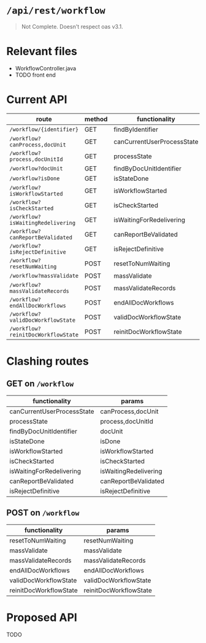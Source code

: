 # `/api/rest/workflow`
> Not Complete.
> Doesn't respect oas v3.1.

# Relevant files
- WorkflowController.java
- TODO front end

# Current API
|route|method|functionality|
|-|-|-|
|`/workflow/{identifier}`|GET|findByIdentifier|
|`/workflow?canProcess,docUnit`|GET|canCurrentUserProcessState|
|`/workflow?process,docUnitId`|GET|processState|
|`/workflow?docUnit`|GET|findByDocUnitIdentifier|
|`/workflow?isDone`|GET|isStateDone|
|`/workflow?isWorkflowStarted`|GET|isWorkflowStarted|
|`/workflow?isCheckStarted`|GET|isCheckStarted|
|`/workflow?isWaitingRedelivering`|GET|isWaitingForRedelivering|
|`/workflow?canReportBeValidated`|GET|canReportBeValidated|
|`/workflow?isRejectDefinitive`|GET|isRejectDefinitive|
|`/workflow?resetNumWaiting`|POST|resetToNumWaiting|
|`/workflow?massValidate`|POST|massValidate|
|`/workflow?massValidateRecords`|POST|massValidateRecords|
|`/workflow?endAllDocWorkflows`|POST|endAllDocWorkflows|
|`/workflow?validDocWorkflowState`|POST|validDocWorkflowState|
|`/workflow?reinitDocWorkflowState`|POST|reinitDocWorkflowState|

# Clashing routes

## GET on `/workflow`
|functionality|params|
|-|-|
|canCurrentUserProcessState|canProcess,docUnit|
|processState|process,docUnitId|
|findByDocUnitIdentifier|docUnit|
|isStateDone|isDone|
|isWorkflowStarted|isWorkflowStarted|
|isCheckStarted|isCheckStarted|
|isWaitingForRedelivering|isWaitingRedelivering|
|canReportBeValidated|canReportBeValidated|
|isRejectDefinitive|isRejectDefinitive|

## POST on `/workflow`
|functionality|params|
|-|-|
|resetToNumWaiting|resetNumWaiting|
|massValidate|massValidate|
|massValidateRecords|massValidateRecords|
|endAllDocWorkflows|endAllDocWorkflows|
|validDocWorkflowState|validDocWorkflowState|
|reinitDocWorkflowState|reinitDocWorkflowState|

# Proposed API
TODO